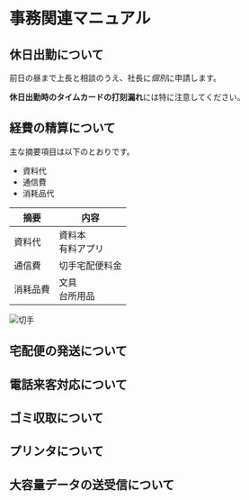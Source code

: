 # 事務関連マニュアル
## 休日出勤について
前日の昼まで上長と相談のうえ、社長に*個別*に申請します。

**休日出勤時のタイムカードの打刻漏れ**には特に注意してください。

## 経費の精算について
主な摘要項目は以下のとおりです。
- 資料代
- 通信費
- 消耗品代

|摘要|内容
|--|--
|資料代|資料本<br>有料アプリ
|通信費|切手<be>宅配便料金
|消耗品費|文具<br>台所用品

![切手](img/photo-1584382179644-9c11f8e6ee0c.png)
## 宅配便の発送について
## 電話来客対応について
## ゴミ収取について
## プリンタについて
## 大容量データの送受信について
